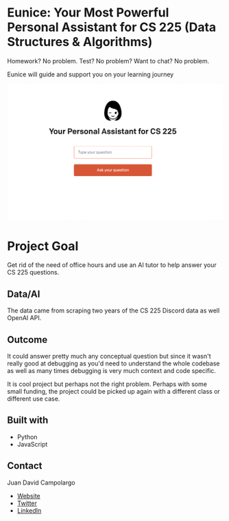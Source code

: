 # Eunice: Your Most Powerful Personal Assistant for CS 225 (Data Structures & Algorithms)

Homework? No problem. Test? No problem? Want to chat? No problem.

Eunice will guide and support you on your learning journey 

![alt text](https://github.com/jdcampolargo/eunice/blob/master/Screen%20Shot%202022-09-14%20at%202.48.58%20PM.png?raw=true)



# Project Goal
Get rid of the need of office hours and use an AI tutor to help answer your CS 225 questions. 

## Data/AI
The data came from scraping two years of the CS 225 Discord data as well OpenAI API. 

## Outcome
It could answer pretty much any conceptual question but since it wasn't really good at debugging as you'd need to understand the whole codebase as well as many times debugging is very much context and code specific. 

It is cool project but perhaps not the right problem. Perhaps with some small funding, the project could be picked up again with a different class or different use case. 


## Built with
* Python
* JavaScript

## Contact 

Juan David Campolargo
* [Website](https://juandavidcampolargo.com/contact)
* [Twitter](https://twitter.com/jdcampolargo)
* [LinkedIn](https://linkedin.com/in/jdcampolargo)
